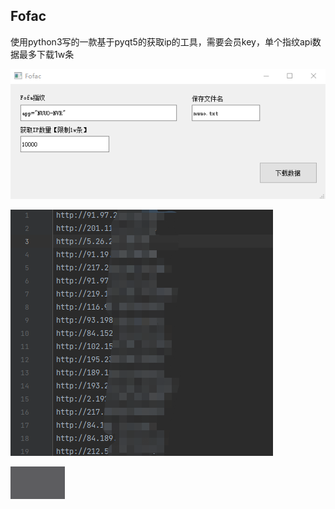## Fofac

使用python3写的一款基于pyqt5的获取ip的工具，需要会员key，单个指纹api数据最多下载1w条

![image-20220818172540370](readme.assets/image-20220818172540370.png)

![image-20220818172929355](readme.assets/image-20220818172929355.png)

![image-20220904113032510](readme.assets/image-20220904113032510.png)


